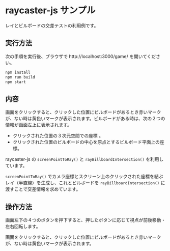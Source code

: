 # raycaster-js サンプル

レイとビルボードの交差テストの利用例です。

## 実行方法

次の手順を実行後、ブラウザで http://localhost:3000/game/ を開いてください。

```sh
npm install
npm run build
npm start
```

## 内容

画面をクリックすると、クリックした位置にビルボードがあるとき赤いマークが、ない時は黄色いマークが表示されます。ビルボードがある時は、次の２つの情報が画面左上に表示されます。

- クリックされた位置の３次元空間での座標 。
- クリックされた位置のビルボードの中心を原点とするビルボード平面上の座標。

raycaster-js の `screenPointToRay()` と `rayBillboardIntersection()` を利用しています。

`screenPointToRay()` でカメラ座標とスクリーン上のクリックされた座標を結ぶレイ（半直線）を生成し、これとビルボードを `rayBillboardIntersection()` に渡すことで交差情報を求めています。

## 操作方法

画面左下の４つのボタンを押下すると、押したボタンに応じて視点が前後移動・左右回転します。

画面をクリックすると、クリックした位置にビルボードがあるとき赤いマークが、ない時は黄色いマークが表示されます。
